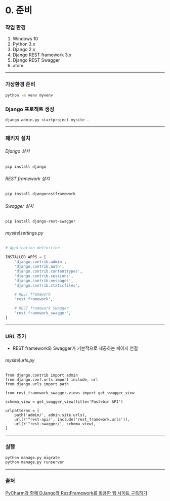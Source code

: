 # 0. 준비

### 작업 환경

1. Windows 10
2. Python 3.x
3. Django 2.x
4. Django REST framework 3.x
5. Django REST Swagger
6. atom

---

### 가상환경 준비

```bash
python -m venv myvenv
```



### Django 프로젝트 생성

```
django-admin.py startproject mysite .
```

---

### 패키지 설치

###### Django 설치

```
pip install django
```



###### REST framework 설치

```bash
pip install djangorestframework
```



###### Swagger 설치

```bash
pip install django-rest-swagger
```



###### mysite\settings.py

```python
# Application definition

INSTALLED_APPS = [
    'django.contrib.admin',
    'django.contrib.auth',
    'django.contrib.contenttypes',
    'django.contrib.sessions',
    'django.contrib.messages',
    'django.contrib.staticfiles',

    # REST framework
    'rest_framework',

    # REST framework Swagger
    'rest_framework_swagger',
]
```

---

### URL 추가

- REST framework와 Swagger가 기본적으로 제공하는 페이지 연결



###### mysite\urls.py

```
from django.contrib import admin
from django.conf.urls import include, url
from django.urls import path

from rest_framework_swagger.views import get_swagger_view

schema_view = get_swagger_view(title='Pastebin API')

urlpatterns = [
    path('admin/', admin.site.urls),
    url(r'^rest-api/', include('rest_framework.urls')),
    url(r'^rest-swagger/', schema_view),
]
```

---

### 실행

```bash
python manage.py migrate
python manage.py runserver
```

---

### 출처

[PyCharm과 함께 DJango와 RestFramework를 활용한 웹 사이트 구축하기](https://devissue.wordpress.com/2015/02/01/pycharm%EA%B3%BC-%ED%95%A8%EA%BB%98-django%EC%99%80-restframework%EB%A5%BC-%ED%99%9C%EC%9A%A9%ED%95%9C-%EC%9B%B9-%EC%82%AC%EC%9D%B4%ED%8A%B8-%EA%B5%AC%EC%B6%95%ED%95%98%EA%B8%B0/)

